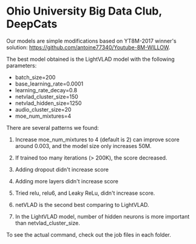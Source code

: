 # Ohio University Big Data Club, DeepCats

Our models are simple modifications based on YT8M-2017 winner's solution: https://github.com/antoine77340/Youtube-8M-WILLOW. 

The best model obtained is the LightVLAD model with the following parameters:

- batch_size=200
- base_learning_rate=0.0001
- learning_rate_decay=0.8
- netvlad_cluster_size=150
- netvlad_hidden_size=1250
- audio_cluster_size=20
- moe_num_mixtures=4

There are several patterns we found:

1. Increase moe_num_mixtures to 4 (default is 2) can improve score around 0.003, and the model size only increases 50M.

2. If trained too many iterations (> 200K), the score decreased.

3. Adding dropout didn't increase score

4. Adding more layers didn't increase score

5. Tried relu, relu6, and Leaky ReLu, didn't increase score.

6. netVLAD is the second best comparing to LightVLAD.

7. In the LightVLAD model, number of hidden neurons is more important than netvlad_cluster_size.

To see the actual command, check out the job files in each folder.

